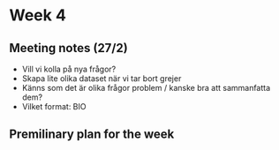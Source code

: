 # Week 4

## Meeting notes (27/2)

- Vill vi kolla på nya frågor?
- Skapa lite olika dataset när vi tar bort grejer
- Känns som det är olika frågor problem / kanske bra att sammanfatta dem?
- Vilket format: BIO

## Premilinary plan for the week

